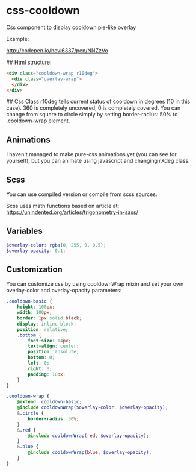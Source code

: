 # css-cooldown

Css component to display cooldown pie-like overlay

Example:

http://codepen.io/hovi6337/pen/NNZzVo

## Html structure:

```html
<div class="cooldown-wrap r10deg">
  <div class="overlay-wrap">
  </div>
</div>
```

## Css
Class r10deg tells current status of cooldown in degrees (10 in this case). 360 is completely uncovered, 0 is completely covered.
You can change from square to circle simply by setting border-radius: 50% to .cooldown-wrap element.


## Animations

I haven't managed to make pure-css animations yet (you can see for yourself), but you can animate using javascript and changing rXdeg class.

## Scss

You can use compiled version or compile from scss sources.

Scss uses math functions based on article at:
https://unindented.org/articles/trigonometry-in-sass/


## Variables

```scss
$overlay-color: rgba(0, 255, 0, 0.5);
$overlay-opacity: 0.1;
```

## Customization

You can customize css by using cooldownWrap mixin and set your own overlay-color and overlay-opacity parameters:
```scss
.cooldown-basic {
    height: 100px;
    width: 100px;
    border: 1px solid black;
    display: inline-block;
    position: relative;
    .bottom {
        font-size: 14px;
        text-align: center;
        position: absolute;
        bottom: 0;
        left: 0;
        right: 0;
        padding: 10px;
    }
}

.cooldown-wrap {
    @extend .cooldown-basic;
    @include cooldownWrap($overlay-color, $overlay-opacity);
    &.circle {
        border-radius: 50%;
    }
    &.red {
        @include cooldownWrap(red, $overlay-opacity);
    }
    &.blue {
        @include cooldownWrap(blue, $overlay-opacity);
    }
}
```
